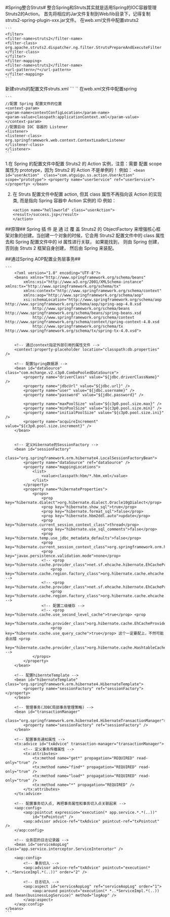#Spring整合Struts#
整合Spring和Struts其实就是适用Spring的IOC容器管理Struts2的Action。
首先将相应的Jar文件复制到Web/lib目录下，记得复制struts2-spring-plugin-xxx.jar文件。
在web.xml文件中配置struts2

    ```
    <filter>
    <filter-name>struts2</filter-name> 
    <filter-class>
    org.apache.struts2.dispatcher.ng.filter.StrutsPrepareAndExecuteFilter
    </filter-class>
    </filter>
    <filter-mapping>
    <filter-name>struts2</filter-name>
    <url-pattern>/*</url-pattern>
    </filter-mapping>
    ```
    
新建struts的配置文件struts.xml
    ```
    <struts>
    <constant name="struts.enable.DynamicMethodInvocation" value="false" />
    <constant name="struts.devMode" value="true" />
    <package name="default" namespace="/" extends="struts-default">
    </package>
    </struts>
    ``
在web.xml文件中配置spring

    ```
    //配置 Spring 配置文件的位置
    <context-param>
    <param-name>contextConfigLocation</param-name>
    <param-value>classpath:applicationContext.xml</param-value>
    </context-param>
    //配置启动 IOC 容器的 Listener
    <listener>
    <listener-class>
    org.springframework.web.context.ContextLoaderListener
    </listener-class>
    </listener>
    ```
1.在 Spring 的配置文件中配置 Struts2 的 Action 实例，注意：需要
配置 scope 属性为 prototype，因为 Struts2 的 Action 不是单例的！
例如：
    ```
    <bean id="userAction" 
    class="com.atguigu.ss.action.UserAction" scope="prototype">
    <property name="userService" ref="userService"></property>
    </bean>
    ```
    
2.  在  Struts 配置文件中配置 action, 但其 class 属性不再指向该
Action 的实现类, 而是指向 Spring 容器中 Action 实例的 ID
例如：

    ```
    <action name="helloworld" class="userAction">
    <result>/success.jsp</result>
    </action>
    ```

##原理##
Spring 插 件 是 通 过 覆 盖 Struts2 的
ObjectFactory 来增强核心框架对象的创建。当创建一个对象的时候，它会用
Struts2 配置文件中的 class 属性去和 Spring 配置文件中的 id 属性进行关联，
如果能找到， 则由 Spring 创建， 否则由 Struts 2 框架自身创建， 然后由 Spring
来装配。

##通过Spring AOP配置业务层事务##

    ```
        <?xml version="1.0" encoding="UTF-8"?>
        <beans xmlns="http://www.springframework.org/schema/beans"
            xmlns:xsi="http://www.w3.org/2001/XMLSchema-instance" xmlns:tx="http://www.springframework.org/schema/tx"
            xmlns:context="http://www.springframework.org/schema/context"
            xmlns:aop="http://www.springframework.org/schema/aop"
            xsi:schemaLocation="http://www.springframework.org/schema/aop http://www.springframework.org/schema/aop/spring-aop-4.0.xsd
                http://www.springframework.org/schema/beans http://www.springframework.org/schema/beans/spring-beans.xsd
                http://www.springframework.org/schema/context http://www.springframework.org/schema/context/spring-context-4.0.xsd
                http://www.springframework.org/schema/tx http://www.springframework.org/schema/tx/spring-tx-4.0.xsd">
    
    
        <!-- 通过context指定外部引用的属性文件 -->
        <context:property-placeholder location="classpath:db.properties" />
    
        <!-- 配置Spring数据源 -->
        <bean id="dataSource" class="com.mchange.v2.c3p0.ComboPooledDataSource">
            <property name="driverClass" value="${jdbc.driverClassName}" />
            <property name="jdbcUrl" value="${jdbc.url}" />
            <property name="user" value="${jdbc.username}" />
            <property name="password" value="${jdbc.password}" />
    
            <property name="maxPoolSize" value="${c3p0.pool.size.max}" />
            <property name="minPoolSize" value="${c3p0.pool.size.min}" />
            <property name="initialPoolSize" value="${c3p0.pool.size.ini}" />
            <property name="acquireIncrement" value="${c3p0.pool.size.increment}" />
        </bean>
    
    
        <!-- 定义Hibernate的SessionFactory -->
        <bean id="sessionFactory"
            class="org.springframework.orm.hibernate4.LocalSessionFactoryBean">
            <property name="dataSource" ref="dataSource" />
            <property name="mappingLocations">
                <list>
                    <value>classpath:hbm/*.hbm.xml</value>
                </list>
            </property>
            <property name="hibernateProperties">
                <props>
                    <prop key="hibernate.dialect">org.hibernate.dialect.Oracle10gDialect</prop>
                    <prop key="hibernate.show_sql">true</prop>
                    <prop key="hibernate.format_sql">false</prop>
                    <prop key="hibernate.hbm2ddl.auto">update</prop>
                    <prop key="hibernate.current_session_context_class">thread</prop>
                    <prop key="hibernate.use_sql_comments">false</prop>
                    <prop key="hibernate.temp.use_jdbc_metadata_defaults">false</prop>
                    <prop key="hibernate.current_session_context_class">org.springframework.orm.hibernate4.SpringSessionContext</prop>
                    <prop key="javax.persistence.validation.mode">none</prop>
                    <!-- <prop key="hibernate.cache.provider_class">net.sf.ehcache.hibernate.EhCacheProvider</prop> 
                        <prop key="hibernate.cache.region.factory_class">org.hibernate.cache.ehcache.EhCacheRegionFactory</prop> -->
                    <!-- <prop key="hibernate.cache.provider_class">net.sf.ehcache.hibernate.EhCacheProvider</prop> 
                        <prop key="hibernate.cache.region.factory_class">org.hibernate.cache.ehcache.EhCacheRegionFactory</> -->
                    <!-- 配置二级缓存 -->
                    <!-- <prop key="hibernate.cache.use_second_level_cache">true</prop> <prop 
                        key="hibernate.cache.provider_class">org.hibernate.cache.EhCacheProvider</prop> 
                        <prop key="hibernate.cache.use_query_cache">true</prop> 这个一定要配上，不然可能会出错 <prop 
                        key="hibernate.cache.provider_class">org.hibernate.cache.HashtableCacheProvider</prop> -->
                </props>
            </property>
        </bean>
    
        <!-- 配置hibernteTemplate -->
        <bean id="hibernateTemplate" class="org.springframework.orm.hibernate4.HibernateTemplate">
            <property name="sessionFactory" ref="sessionFactory"></property>
        </bean>
    
        <!-- 管理事务(JDBC局部事务管理策略) -->
        <bean id="transactionManager"
            class="org.springframework.orm.hibernate4.HibernateTransactionManager">
            <property name="sessionFactory" ref="sessionFactory" />
        </bean>
    
        <!-- 配置事务通知属性 -->
        <tx:advice id="txAdvice" transaction-manager="transactionManager">
            <!-- 定义事务传播属性 -->
            <tx:attributes>
                <tx:method name="get*" propagation="REQUIRED" read-only="true" />
                <tx:method name="find*" propagation="REQUIRED" read-only="true" />
                <tx:method name="load*" propagation="REQUIRED" read-only="true" />
                <tx:method name="*" propagation="REQUIRED" />
            </tx:attributes>
        </tx:advice>
    
        <!-- 配置事务切入点, 再把事务属性和事务切入点关联起来 -->
        <aop:config>
            <aop:pointcut expression="execution(* app.service.*.*(..))"
                id="txPointcut" />
            <aop:advisor advice-ref="txAdvice" pointcut-ref="txPointcut" />
        </aop:config>
    
        <!-- 业务层的日志记录器 -->
        <bean id="serviceAopLog" class="app.service.interceptor.ServiceIntercetor" />
    
        <aop:config>
            <!-- 事务切入 -->
            <aop:advisor advice-ref="txAdvice" pointcut="execution(* *..*ServiceImpl.*(..))" order="2" />
    
            <!-- 日志切入 -->
            <aop:aspect id="serviceAopLog" ref="serviceAopLog" order="1">
                <aop:around pointcut="execution(* *..*ServiceImpl.*(..)) and !bean(businessLogService)" method="logAop" />
            </aop:aspect>
        </aop:config>
    </beans>
    ```
